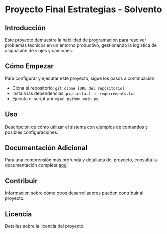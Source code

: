 # Proyecto Final Estrategias - Solvento

## Introducción
Este proyecto demuestra la habilidad de programación para resolver problemas técnicos en un entorno productivo, gestionando la logística de asignación de viajes y camiones.

## Cómo Empezar
Para configurar y ejecutar este proyecto, sigue los pasos a continuación:
- Clona el repositorio: `git clone [URL del repositorio]`
- Instala las dependencias: `pip install -r requirements.txt`
- Ejecuta el script principal: `python main.py`

## Uso
Descripción de cómo utilizar el sistema con ejemplos de comandos y posibles configuraciones.

## Documentación Adicional
Para una comprensión más profunda y detallada del proyecto, consulta la documentación completa [aquí](./https://github.com/RulCab/ChallengeSolvento/blob/main/Challenge%20Tech%20Support%20Analyst%20-%20Solvento.pdf).

## Contribuir
Información sobre cómo otros desarrolladores pueden contribuir al proyecto.

## Licencia
Detalles sobre la licencia del proyecto.


